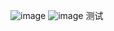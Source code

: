 
![image](https://user-images.githubusercontent.com/19358621/161907202-813e230f-f9d3-4bbe-bb62-89017c5820f4.png)
![image](https://user-images.githubusercontent.com/19358621/161907212-1d7f0a1e-e7c3-48c4-bd72-d943dcfb1824.png)
测试
